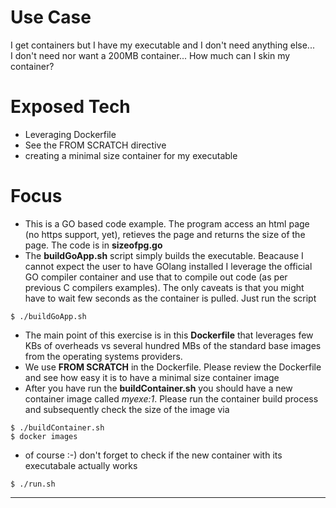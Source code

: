 # Use Case
I get containers but I have my executable and I don't need anything else...  
I don't need nor want a 200MB container...
How much can I skin my container?

# Exposed Tech
+ Leveraging Dockerfile 
+ See the FROM SCRATCH directive
+ creating a minimal size container for my executable

# Focus
+ This is a GO based code example. The program access an html page (no https support, yet), retieves the page and returns the size of the page. The code is in **sizeofpg.go**
+ The **buildGoApp.sh** script simply builds the executable. Beacause I cannot expect the user to have GOlang installed I leverage the official GO compiler container and use that to compile out code (as per previous C compilers examples). The only caveats is that you might have to wait few seconds as the container is pulled. Just run the script  
```
$ ./buildGoApp.sh
```

+ The main point of this exercise is in this **Dockerfile** that leverages few KBs of overheads vs several hundred MBs of the standard base images from the operating systems providers. 
+ We use **FROM SCRATCH** in the Dockerfile. Please review the Dockerfile and see how easy it is to have a minimal size container image
+ After you have run the **buildContainer.sh** you should have a new container image called *myexe:1*. Please run the container build process and subsequently check the size of the image via  

```
$ ./buildContainer.sh  
$ docker images
```
+ of course :-) don't forget to check if the new container with its executabale actually works  
```
$ ./run.sh
```

---

